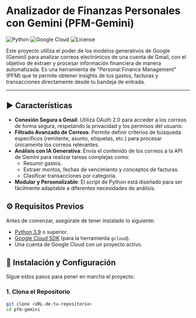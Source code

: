 # Analizador de Finanzas Personales con Gemini (PFM-Gemini)

![Python](https://img.shields.io/badge/Python-3.9%2B-blue.svg)
![Google Cloud](https://img.shields.io/badge/Google_Cloud-Enabled-orange.svg)
![License](https://img.shields.io/badge/License-MIT-green.svg)

Este proyecto utiliza el poder de los modelos generativos de Google (Gemini) para analizar correos electrónicos de una cuenta de Gmail, con el objetivo de extraer y procesar información financiera de manera automatizada. Es una herramienta de "Personal Finance Management" (PFM) que te permite obtener insights de tus gastos, facturas y transacciones directamente desde tu bandeja de entrada.

---

## ▶️ Características

* **Conexión Segura a Gmail**: Utiliza OAuth 2.0 para acceder a los correos de forma segura, respetando la privacidad y los permisos del usuario.
* **Filtrado Avanzado de Correos**: Permite definir criterios de búsqueda específicos (remitente, asunto, etiquetas, etc.) para procesar únicamente los correos relevantes.
* **Análisis con IA Generativa**: Envía el contenido de los correos a la API de Gemini para realizar tareas complejas como:
    * Resumir gastos.
    * Extraer montos, fechas de vencimiento y conceptos de facturas.
    * Clasificar transacciones por categoría.
* **Modular y Personalizable**: El script de Python está diseñado para ser fácilmente adaptable a diferentes necesidades de análisis.

## ⚙️ Requisitos Previos

Antes de comenzar, asegúrate de tener instalado lo siguiente:

* [Python 3.9](https.python.org/downloads/) o superior.
* [Google Cloud SDK](https://cloud.google.com/sdk/docs/install) (para la herramienta `gcloud`).
* Una cuenta de Google Cloud con un proyecto activo.

## 🚀 Instalación y Configuración

Sigue estos pasos para poner en marcha el proyecto:

### 1. Clona el Repositorio
```bash
git clone <URL-de-tu-repositorio>
cd pfm-gemini

